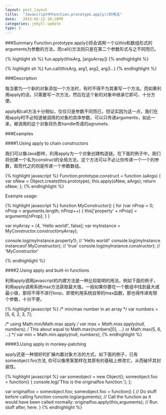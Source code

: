 ```yaml
---
layout: post_layout
title:  "Javascript中Function.prototype.apply()的用法"
date:   2015-05-12 10:10PM
categories: jekyll update
type: 2
---
```

###Summary
Function.prototype.apply()将会调用一个以this和数组形式的arguments为参数的方法，而call()方法则只是在第二个参数形式与之不同而已。

{% highlight sh %}
fun.apply(thisArg, [argsArray])
{% endhighlight %}

{% highlight sh %}
fun.call(thisArg, arg1, arg2, arg3...)
{% endhighlight %}

###Description

每当要为一个新的对象添加一个方法时，有时不得不为其重写一个方法。而如果利用apply的话，只需要写一次方法，然后在这个新的对象中继承它即可，十分方便。

apply和call方法十分相似，仅仅只是参数不同而已，但证实因为这一点，我们在用apply时不必知道被调用的对象的具体参数，可以只传递arguments，如此一来，被调用的这个对象将负责handle传递的agrumets.

###Examples

####1.Using apply to chain constructors

我们可以像Java那样，利用apply为一个对象创建构造链。在下面的例子中，我们将创建一个名为construct的全局方法，这个方法可以不必让你传递一个一个的参数，取而代之的则是传递一个参数数组。

{% highlight javascript %}
Function.prototype.construct = function (aArgs) {
  var oNew = Object.create(this.prototype);
  this.apply(oNew, aArgs);
  return oNew;
};
{% endhighlight %}

Example usage:

{% highlight javascript %}
function MyConstructor() {
  for (var nProp = 0; nProp < arguments.length; nProp++) {
    this['property' + nProp] = arguments[nProp];
  }
}

var myArray = [4, 'Hello world!', false];
var myInstance = MyConstructor.construct(myArray);

console.log(myInstance.property1);                // 'Hello world!'
console.log(myInstance instanceof MyConstructor); // 'true'
console.log(myInstance.constructor);              // 'MyConstructor'

{% endhighlight %}

####2.Using apply and built-in functions

利用apply调用javascript的内建方法是一种比较聪明的用法，例如下面的例子，利用apply调用系统max方法获取最大值。一般如果你要在一个数组中找到最大或最小值，那将不得不进行loop，即使利用系统自带的max函数，那也得传递有限个参数，十分不便。

{% highlight javascript %}
/* min/max number in an array */
var numbers = [5, 6, 2, 3, 7];

/* using Math.min/Math.max apply */
var max = Math.max.apply(null, numbers); /* This about equal to Math.max(numbers[0], ...)
                                            or Math.max(5, 6, ...) */
var min = Math.min.apply(null, numbers);
{% endhighlight %}

####3.Using apply in monkey-patching

apply还是一种很好的扩展内置对象方法的方式。如下面的例子，已有someobject.foo方法, 你可以像黑客那样在其原有的基础上修改它，从而破坏其封装性。

{% highlight javascript %}
var someobject = new Object();
someobject.foo = function() {
    console.log('This is the originalfoo function.');
};

var originalfoo = someobject.foo;
someobject.foo = function() {
  // Do stuff before calling function
  console.log(arguments);
  // Call the function as it would have been called normally:
  originalfoo.apply(this,arguments);
  // Run stuff after, here.
}
{% endhighlight %}


